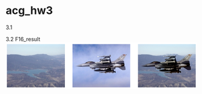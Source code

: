 # acg_hw3

3.1


3.2
F16_result
<img align="center" src="https://github.com/ych1997/acg_hw3/blob/main/3-2.png"> 
